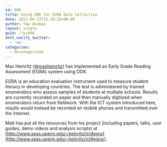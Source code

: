 ```yaml
---
id: 996
title: Using ODK for EGRA Data Collection
date: 2011-04-27T15:18:25+00:00
author: Yaw Anokwa
layout: single
guid: /?p=996
aktt_notify_twitter:
  - 'no'
categories:
  - Uncategorized
---
```

Max Heinritz (@[maxheinritz](http://twitter.com/maxheinritz)) has implemented an Early Grade Reading Assessment (EGRA) system using ODK. 

EGRA is an education evaluation instrument used to measure student literacy in developing countries. The test is administered by trained enumerators who assess samples of students at multiple schools. Results are currently recorded on paper and then manually digitized when enumerators return from fieldwork. With the ICT system introduced here, results would instead be recorded on mobile phones and transmitted over the Internet. 

Matt has put all the resources from his project (including papers, talks, user guides, demo videos and analysis scripts) at [http://www.seas.upenn.edu/~heinritz/ict4egra](http://www.seas.upenn.edu/~heinritz/ict4egra/).
